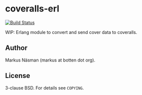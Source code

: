 coveralls-erl
=============
[![Build Status](https://travis-ci.org/markusn/coveralls-erl.png?branch=master)](https://travis-ci.org/markusn/coveralls-erl)

WIP: Erlang module to convert and send cover data to coveralls.

## Author
Markus Näsman (markus at botten dot org).

## License
3-clause BSD. For details see `COPYING`.

